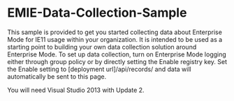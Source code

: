 EMIE-Data-Collection-Sample
===========================

This sample is provided to get you started collecting data about Enterprise Mode for IE11 usage within your organization.  It is intended to be used as a starting point to building your own data collection solution around Enterprise Mode.  To set up data collection, turn on Enterprise Mode logging either through group policy or by directly setting the Enable registry key.  Set the Enable setting to [deployment url]/api/records/ and data will automatically be sent to this page.

You will need Visual Studio 2013 with Update 2.
